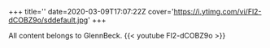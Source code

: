 +++
title=''
date=2020-03-09T17:07:22Z
cover='https://i.ytimg.com/vi/Fl2-dCOBZ9o/sddefault.jpg'
+++

All content belongs to GlennBeck.
{{< youtube Fl2-dCOBZ9o >}}
